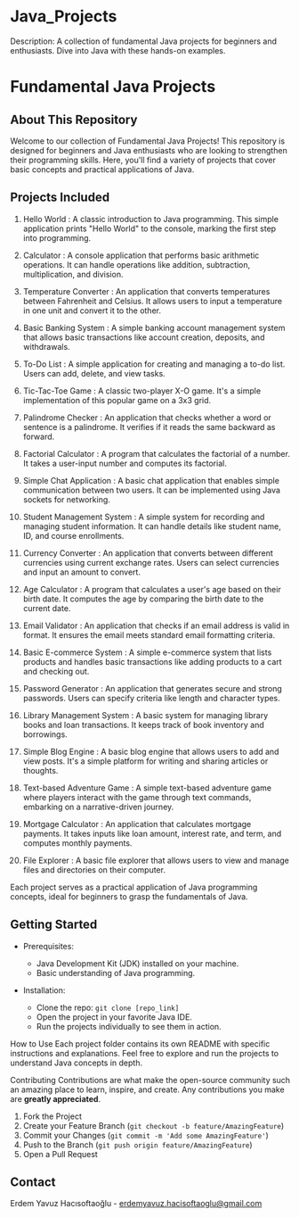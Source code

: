 # Java_Projects
Description:
A collection of fundamental Java projects for beginners and enthusiasts. Dive into Java with these hands-on examples.

# Fundamental Java Projects
## About This Repository
Welcome to our collection of Fundamental Java Projects! This repository is designed for beginners and Java enthusiasts who are looking to strengthen their programming skills. Here, you'll find a variety of projects that cover basic concepts and practical applications of Java.

## Projects Included
1. Hello World :
   A classic introduction to Java programming. This simple application prints "Hello World" to the console, marking the first step into programming.

2. Calculator :
    A console application that performs basic arithmetic operations. It can handle operations like addition, subtraction, multiplication, and division.

3. Temperature Converter :
    An application that converts temperatures between Fahrenheit and Celsius. It allows users to input a temperature in one unit and convert it to the other.

4. Basic Banking System :
   A simple banking account management system that allows basic transactions like account creation, deposits, and withdrawals.

5. To-Do List :
    A simple application for creating and managing a to-do list. Users can add, delete, and view tasks.

6. Tic-Tac-Toe Game :
   A classic two-player X-O game. It's a simple implementation of this popular game on a 3x3 grid.

7. Palindrome Checker :
    An application that checks whether a word or sentence is a palindrome. It verifies if it reads the same backward as forward.

8. Factorial Calculator :
   A program that calculates the factorial of a number. It takes a user-input number and computes its factorial.

9. Simple Chat Application :
   A basic chat application that enables simple communication between two users. It can be implemented using Java sockets for networking.

10. Student Management System :
    A simple system for recording and managing student information. It can handle details like student name, ID, and course enrollments.

11. Currency Converter :
    An application that converts between different currencies using current exchange rates. Users can select currencies and input an amount to convert.

12. Age Calculator :
     A program that calculates a user's age based on their birth date. It computes the age by comparing the birth date to the current date.

13. Email Validator :
    An application that checks if an email address is valid in format. It ensures the email meets standard email formatting criteria.

14. Basic E-commerce System :
     A simple e-commerce system that lists products and handles basic transactions like adding products to a cart and checking out.

15. Password Generator :
     An application that generates secure and strong passwords. Users can specify criteria like length and character types.

16. Library Management System :
    A basic system for managing library books and loan transactions. It keeps track of book inventory and borrowings.

17. Simple Blog Engine :
    A basic blog engine that allows users to add and view posts. It's a simple platform for writing and sharing articles or thoughts.

18. Text-based Adventure Game :
    A simple text-based adventure game where players interact with the game through text commands, embarking on a narrative-driven journey.

19. Mortgage Calculator :
   An application that calculates mortgage payments. It takes inputs like loan amount, interest rate, and term, and computes monthly payments.

20. File Explorer :
    A basic file explorer that allows users to view and manage files and directories on their computer.

Each project serves as a practical application of Java programming concepts, ideal for beginners to grasp the fundamentals of Java.

## Getting Started
- Prerequisites: 
  - Java Development Kit (JDK) installed on your machine.
  - Basic understanding of Java programming.

- Installation: 
  - Clone the repo: `git clone [repo_link]`
  - Open the project in your favorite Java IDE.
  - Run the projects individually to see them in action.

How to Use
Each project folder contains its own README with specific instructions and explanations. Feel free to explore and run the projects to understand Java concepts in depth.

Contributing
Contributions are what make the open-source community such an amazing place to learn, inspire, and create. Any contributions you make are **greatly appreciated**.

1. Fork the Project
2. Create your Feature Branch (`git checkout -b feature/AmazingFeature`)
3. Commit your Changes (`git commit -m 'Add some AmazingFeature'`)
4. Push to the Branch (`git push origin feature/AmazingFeature`)
5. Open a Pull Request



## Contact
Erdem Yavuz Hacısoftaoğlu - erdemyavuz.hacisoftaoglu@gmail.com



